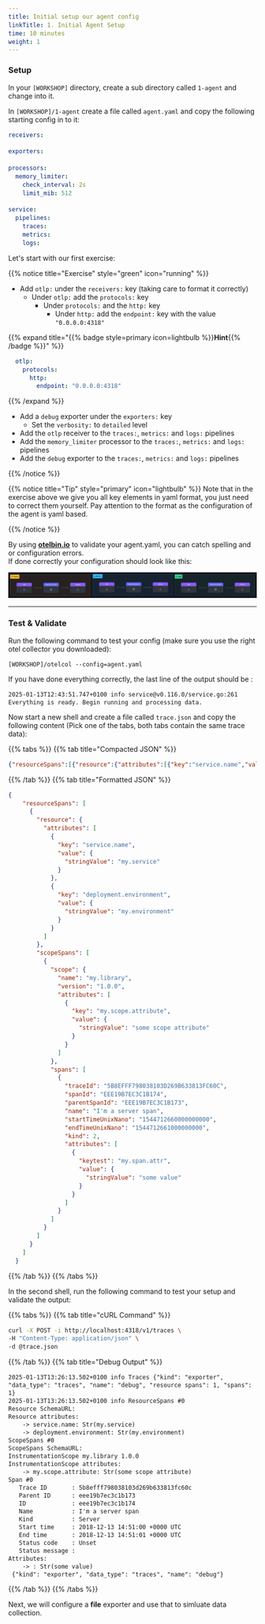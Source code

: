 ```yaml
---
title: Initial setup our agent config  
linkTitle: 1. Initial Agent Setup
time: 10 minutes
weight: 1
---
```


### Setup

In your `[WORKSHOP]` directory, create a sub directory called `1-agent` and change into it.

In `[WORKSHOP]/1-agent` create a file called `agent.yaml` and copy the following starting config in to it:

```yaml
receivers:

exporters:
    
processors:
  memory_limiter:
    check_interval: 2s
    limit_mib: 512
  
service:
  pipelines:
    traces:
    metrics:
    logs:
```

Let's start with our first exercise:

{{% notice title="Exercise" style="green" icon="running" %}}

- Add `otlp:` under the `receivers:` key (taking care to format it correctly)
  - Under `otlp:` add the `protocols:` key
    - Under `protocols:` and the `http:` key
      - Under `http:` add the `endpoint:` key with the value `"0.0.0.0:4318"`

{{% expand title="{{% badge style=primary icon=lightbulb %}}**Hint**{{% /badge %}}" %}}

```yaml
  otlp:
    protocols:
      http:
        endpoint: "0.0.0.0:4318"
```

{{% /expand %}}

- Add a `debug` exporter under the `exporters:` key
  - Set the `verbosity:` to `detailed` level
- Add the `otlp` receiver to the `traces:`, `metrics:` and `logs:` pipelines
- Add the `memory_limiter` processor to the `traces:`, `metrics:` and `logs:` pipelines
- Add the `debug` exporter to the `traces:`, `metrics:` and `logs:` pipelines


{{% /notice %}}

{{% notice title="Tip" style="primary"  icon="lightbulb" %}}
 Note that in the exercise above we give you all key elements in yaml format, you just need to correct them yourself.
 Pay attention to the format as the configuration of the agent is yaml based.

{{% /notice %}}

By using **[otelbin.io](https://www.otelbin.io/)** to validate your agent.yaml, you can catch spelling and or configuration errors.  
If done correctly your configuration should look like this:

![otelbin-a-1-1w](../images/agent-1-1w.png)

---

### Test & Validate

Run the following command to  test your config (make sure you use the right otel collector you downloaded):

```text
[WORKSHOP]/otelcol --config=agent.yaml
```

If you have done everything correctly, the last line of the output should be :

```text
2025-01-13T12:43:51.747+0100 info service@v0.116.0/service.go:261 Everything is ready. Begin running and processing data.
```

Now start a new shell and create a file called `trace.json` and copy the following content (Pick one of the tabs, both tabs contain the same trace data):

{{% tabs %}}
{{% tab title="Compacted JSON" %}}

```json
{"resourceSpans":[{"resource":{"attributes":[{"key":"service.name","value":{"stringValue":"my.service"}},{"key":"deployment.environment","value":{"stringValue":"my.environment"}}]},"scopeSpans":[{"scope":{"name":"my.library","version":"1.0.0","attributes":[{"key":"my.scope.attribute","value":{"stringValue":"some scope attribute"}}]},"spans":[{"traceId":"5B8EFFF798038103D269B633813FC60C","spanId":"EEE19B7EC3C1B174","parentSpanId":"EEE19B7EC3C1B173","name":"I'm a server span","startTimeUnixNano":"1544712660000000000","endTimeUnixNano":"1544712661000000000","kind":2,"attributes":[{"keytest":"my.span.attr","value":{"stringValue":"some value"}}]}]}]}]}
```

{{% /tab %}}
{{% tab title="Formatted JSON" %}}

```json
{
    "resourceSpans": [
      {
        "resource": {
          "attributes": [
            {
              "key": "service.name",
              "value": {
                "stringValue": "my.service"
              }
            },
            {
              "key": "deployment.environment",
              "value": {
                "stringValue": "my.environment"
              }
            }
          ]
        },
        "scopeSpans": [
          {
            "scope": {
              "name": "my.library",
              "version": "1.0.0",
              "attributes": [
                {
                  "key": "my.scope.attribute",
                  "value": {
                    "stringValue": "some scope attribute"
                  }
                }
              ]
            },
            "spans": [
              {
                "traceId": "5B8EFFF798038103D269B633813FC60C",
                "spanId": "EEE19B7EC3C1B174",
                "parentSpanId": "EEE19B7EC3C1B173",
                "name": "I'm a server span",
                "startTimeUnixNano": "1544712660000000000",
                "endTimeUnixNano": "1544712661000000000",
                "kind": 2,
                "attributes": [
                  {
                    "keytest": "my.span.attr",
                    "value": {
                      "stringValue": "some value"
                    }
                  }
                ]
              }
            ]
          }
        ]
      }
    ]
  }
```

{{% /tab %}}
{{% /tabs %}}

In the second shell, run the following command to test your setup and validate the output:

{{% tabs %}}
{{% tab title="cURL Command" %}}

```sh
curl -X POST -i http://localhost:4318/v1/traces \
-H "Content-Type: application/json" \
-d @trace.json 
```

{{% /tab %}}
{{% tab title="Debug Output" %}}

 ```text
 2025-01-13T13:26:13.502+0100 info Traces {"kind": "exporter", "data_type": "traces", "name": "debug", "resource spans": 1, "spans": 1}
2025-01-13T13:26:13.502+0100 info ResourceSpans #0
Resource SchemaURL:
Resource attributes:
     -> service.name: Str(my.service)
     -> deployment.environment: Str(my.environment)
ScopeSpans #0
ScopeSpans SchemaURL:
InstrumentationScope my.library 1.0.0
InstrumentationScope attributes:
     -> my.scope.attribute: Str(some scope attribute)
Span #0
    Trace ID       : 5b8efff798038103d269b633813fc60c
    Parent ID      : eee19b7ec3c1b173
    ID             : eee19b7ec3c1b174
    Name           : I'm a server span
    Kind           : Server
    Start time     : 2018-12-13 14:51:00 +0000 UTC
    End time       : 2018-12-13 14:51:01 +0000 UTC
    Status code    : Unset
    Status message :
Attributes:
     -> : Str(some value)
  {"kind": "exporter", "data_type": "traces", "name": "debug"}
```

{{% /tab %}}
{{% /tabs %}}

Next, we will configure a **file** exporter and use that to simluate data collection.
